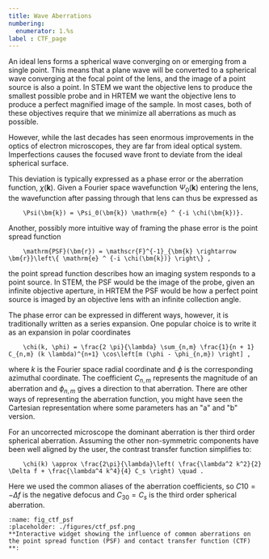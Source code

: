 ```yaml
---
title: Wave Aberrations
numbering:
  enumerator: 1.%s
label : CTF_page
---
```


An ideal lens forms a spherical wave converging on or emerging from a single point. This means that a plane wave will be converted to a spherical wave converging at the focal point of the lens, and the image of a point source is also a point. In STEM we want the objective lens to produce the smallest possible probe and in HRTEM we want the objective lens to produce a perfect magnified image of the sample. In most cases, both of these objectives require that we minimize all aberrations as much as possible. 

However, while the last decades has seen enormous improvements in the optics of electron microscopes, they are far from ideal optical system. Imperfections causes the focused wave front to deviate from the ideal spherical surface. 

This deviation is typically expressed as a phase error or the aberration function, $\chi(\bm{k})$. Given a Fourier space wavefunction $\Psi_0(\bm{k})$ entering the lens, the wavefunction after passing through that lens can thus be expressed as 
```{math}
    \Psi(\bm{k}) = \Psi_0(\bm{k}) \mathrm{e} ^ {-i \chi(\bm{k})}.
```

Another, possibly more intuitive way of framing the phase error is the point spread function 
```{math}
    \mathrm{PSF}(\bm{r}) = \mathscr{F}^{-1}_{\bm{k} \rightarrow \bm{r}}\left\{ \mathrm{e} ^ {-i \chi(\bm{k})} \right\} ,
```
the point spread function describes how an imaging system responds to a point source. In STEM, the PSF would be the image of the probe, given an infinite objective aperture, in HRTEM the PSF would be how a perfect point source is imaged by an objective lens with an infinite collection angle.  

The phase error can be expressed in different ways, however, it is traditionally written as a series expansion. One popular choice is to write it as an expansion in polar coordinates
```{math}
    \chi(k, \phi) = \frac{2 \pi}{\lambda} \sum_{n,m} \frac{1}{n + 1} C_{n,m} (k \lambda)^{n+1} \cos\left[m (\phi - \phi_{n,m}) \right] ,
```
where $k$ is the Fourier space radial coordinate and $\phi$ is the corresponding azimuthal coordinate. The coefficient $C_{n,m}$ represents the magnitude of an aberration and $\phi_{n,m}$ gives a direction to that aberration. There are other ways of representing the aberration function, you might have seen the Cartesian representation where some parameters has an "a" and "b" version.

For an uncorrected microscope the dominant aberration is ther third order spherical aberration. Assuming the other non-symmetric components have been well aligned by the user, the contrast transfer function simplifies to:
```{math}
    \chi(k) \approx \frac{2\pi}{\lambda}\left( \frac{\lambda^2 k^2}{2} \Delta f + \frac{\lambda^4 k^4}{4} C_s \right) \quad .
```
Here we used the common aliases of the aberration coefficients, so $C10 = -\Delta f$ is the negative defocus and $C_{30} = C_s$ is the third order spherical aberration. 

```{figure} #app:ctf_psf
:name: fig_ctf_psf
:placeholder: ./figures/ctf_psf.png
**Interactive widget showing the influence of common aberrations on the point spread function (PSF) and contact transfer function (CTF) **: 
```
